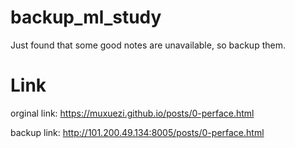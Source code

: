 # backup_ml_study
Just found that some good notes are unavailable, so backup them.

# Link
orginal link: https://muxuezi.github.io/posts/0-perface.html

backup link: http://101.200.49.134:8005/posts/0-perface.html
